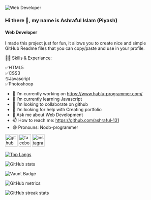 ![Web Developer](https://github.com/harun181/harun181/blob/main/code.png?raw=true)

### Hi there 👋, my name is Ashraful Islam (Piyash)
#### Web Developer


I made this project just for fun, it allows you to create nice and simple GitHub Readme files that you can copy/paste and use in your profile.

👩‍💻 Skills & Experiance: <br>

✅HTML5 <br>
✅CSS3 <br>
♋Javascript <br>
✅Photoshoop <br>

- 🔭 I’m currently working on https://www.hablu-programmer.com/ 
- 🌱 I’m currently learning Javascript 
- 👯 I’m looking to collaborate on github 
- 🤔 I’m looking for help with Creating portfolio 
- 💬 Ask me about Web Development 
- 📫 How to reach me: https://github.com/ashraful-131 
- 😄 Pronouns: Noob-programmer 


[<img src='https://cdn.jsdelivr.net/npm/simple-icons@3.0.1/icons/github.svg' alt='github' height='40'>](https://github.com/ashraful-131)  [<img src='https://cdn.jsdelivr.net/npm/simple-icons@3.0.1/icons/facebook.svg' alt='facebook' height='40'>](https://www.facebook.com/ashraful131)  [<img src='https://cdn.jsdelivr.net/npm/simple-icons@3.0.1/icons/instagram.svg' alt='instagram' height='40'>](https://www.instagram.com/piyash4486/)  

[![Top Langs](https://github-readme-stats.vercel.app/api/top-langs/?username=ashraful-131)](https://github.com/anuraghazra/github-readme-stats)

![GitHub stats](https://github-readme-stats.vercel.app/api?username=ashraful-131&show_icons=true&count_private=true)  

![Vaunt Badge](https://api.vaunt.dev/v1/github/entities/ashraful-131/contributions?format=svg&private=true)  

![GitHub metrics](https://metrics.lecoq.io/ashraful-131)  

![GitHub streak stats](https://streak-stats.demolab.com/?user=ashraful-131)  

